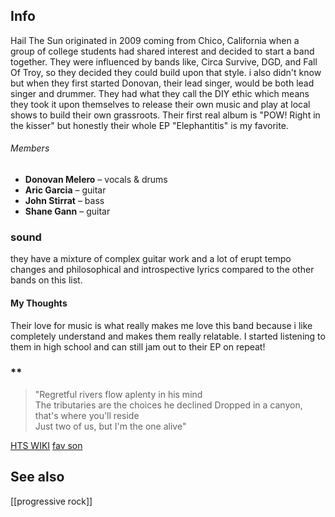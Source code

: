 ## Info
Hail The Sun originated in 2009 coming from Chico, California when a group of college students had shared interest and decided to start a band together. They were influenced by bands like, Circa Survive, DGD, and Fall Of Troy, so they decided they could build upon that style. i also didn't know but when they first started Donovan, their lead singer, would be both lead singer and drummer. They had what they call the DIY ethic which means they took it upon themselves to release their own music and play at local shows to build their own grassroots. Their first real album is "POW! Right in the kisser" but honestly their whole EP "Elephantitis" is my favorite.
###### Members
- **Donovan Melero** – vocals & drums
- **Aric Garcia** – guitar
- **John Stirrat** – bass
- **Shane Gann** – guitar
### sound
they have a mixture of complex guitar work and a lot of erupt tempo changes and philosophical and introspective lyrics compared to the other bands on this list.
#### My Thoughts
Their love for music is what really makes me love this band because i like completely understand and makes them really relatable. I started listening to them in high school and can still jam out to their EP on repeat!

### **

>"Regretful rivers flow aplenty in his mind  
 The tributaries are the choices he declined
 Dropped in a canyon, that's where you'll reside  
 Just two of us, but I'm the one alive"

[HTS WIKI](https://en.wikipedia.org/wiki/Hail_the_Sun)
[fav son](https://genius.com/Hail-the-sun-will-they-blame-me-if-you-go-disappearing-lyrics)

## See also
[[progressive rock]]

   

